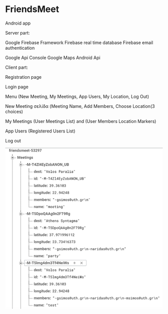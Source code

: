 # FriendsMeet
Android app

Server part: 

  Google Firebase Framework
  Firebase real time database
  Firebase email authentication

  Google Api Console
  Google Maps Android Api

Client part:

  Registration page

  Login page

  Menu
  (New Meeting, My Meetings, App Users, My Location, Log Out)

  New Meeting σελίδα
  (Meeting Name, Add Members, Choose Location(3 choices)

  My Meetings
  (User Meetings List) and (User Members Location Markers)

  App Users
	(Registered Users List)

  Log out

<img src="https://github.com/Gioynwa/FriendsMeet/blob/master/Screenshot%202020-02-07%20at%2007.44.05.png" width="800px" height="auto">
  
